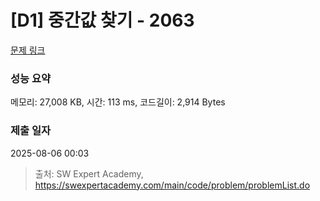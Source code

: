 # [D1] 중간값 찾기 - 2063 

[문제 링크](https://swexpertacademy.com/main/code/problem/problemDetail.do?contestProbId=AV5QPsXKA2UDFAUq) 

### 성능 요약

메모리: 27,008 KB, 시간: 113 ms, 코드길이: 2,914 Bytes

### 제출 일자

2025-08-06 00:03



> 출처: SW Expert Academy, https://swexpertacademy.com/main/code/problem/problemList.do